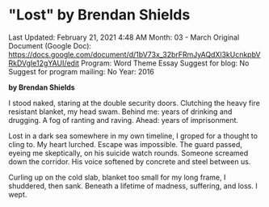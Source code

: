 # "Lost" by Brendan Shields

Last Updated: February 21, 2021 4:48 AM
Month: 03 - March
Original Document (Google Doc): https://docs.google.com/document/d/1bV73x_32brFRmJyAQdXl3kUcnkpbVRkDVgIe12gYAUI/edit
Program: Word Theme Essay
Suggest for blog: No
Suggest for program mailing: No
Year: 2016

**by Brendan Shields**

I stood naked, staring at the double security doors. Clutching the heavy fire resistant blanket, my head swam. Behind me: years of drinking and drugging. A fog of ranting and raving. Ahead: years of imprisonment.

Lost in a dark sea somewhere in my own timeline, I groped for a thought to cling to. My heart lurched. Escape was impossible. The guard passed, eyeing me skeptically, on his suicide watch rounds. Someone screamed down the corridor. His voice softened by concrete and steel between us.

Curling up on the cold slab, blanket too small for my long frame, I shuddered, then sank. Beneath a lifetime of madness, suffering, and loss. I wept.